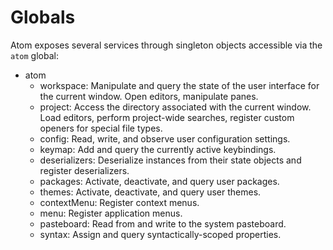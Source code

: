 # Globals

Atom exposes several services through singleton objects accessible via the
`atom` global:

* atom
  * workspace:
      Manipulate and query the state of the user interface for the current
      window. Open editors, manipulate panes.
  * project:
      Access the directory associated with the current window. Load editors,
      perform project-wide searches, register custom openers for special file
      types.
  * config:
      Read, write, and observe user configuration settings.
  * keymap:
      Add and query the currently active keybindings.
  * deserializers:
      Deserialize instances from their state objects and register deserializers.
  * packages:
      Activate, deactivate, and query user packages.
  * themes:
      Activate, deactivate, and query user themes.
  * contextMenu:
      Register context menus.
  * menu:
      Register application menus.
  * pasteboard:
      Read from and write to the system pasteboard.
  * syntax:
      Assign and query syntactically-scoped properties.
